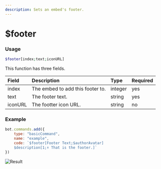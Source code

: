 ```yaml
---
description: Sets an embed's footer.
---
```


# $footer
### Usage
```php
$footer[index;text;iconURL]
```

This function has three fields.

| Field | Description | Type | Required |
| :--- | :--- | :--- | :--- |
| index | The embed to add this footer to. | integer | yes |
| text | The footer text. | string | yes |
| iconURL | The footter icon URL. | string | no |

### Example
```javascript
bot.commands.add({
    type: "basicCommand",
    name: "example",
    code: `$footer[Footer Text;$authorAvatar]
    $description[1;⬇️ That is the footer.]`
})
```
![Result](https://user-images.githubusercontent.com/69215413/138784258-dc175268-3501-4f38-a5c2-6c703a0ca000.png)
